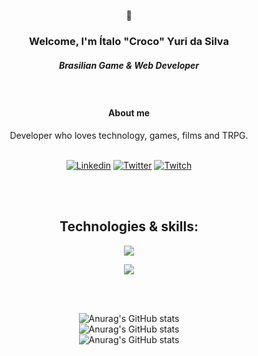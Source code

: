 <div align="center">

🐊

### Welcome, I'm Ítalo "Croco" Yuri da Silva 

#####  <center><em> Brasilian Game & Web Developer </em>
<br>

#### About me

Developer who loves technology, games, films and TRPG.
<br>
<br>
<p align="center">

[![Linkedin](https://img.shields.io/badge/LinkedIn-0077B5?style=for-the-badge&logo=linkedin&logoColor=white)](https://linkedin.com/in/italoyuridasilva)
[![Twitter](https://img.shields.io/badge/Twitter-1DA1F2?style=for-the-badge&logo=twitter&logoColor=white
)](https://x.com/o_croco)
[![Twitch](https://img.shields.io/badge/Twitch-9146FF?style=for-the-badge&logo=twitch&logoColor=white
)](https://www.twitch.tv/o_croco)


<br>
<br>

## <center>Technologies & skills:
<p align="center">
  <a href="https://skillicons.dev">
    <img src="https://skillicons.dev/icons?i=c,cs,cpp,js,html,css,py" />
  </a>
<p align="center">
  <a href="https://skillicons.dev">
    <img src="https://skillicons.dev/icons?i=ps,blender,ai,unity,godot,gamemakerstudio" />
  </a>
</p>


<br>
<br>

![Anurag's GitHub stats](https://github-readme-stats.vercel.app/api?username=italoys&count_private=true&show_icons=true&theme=react&rank_icon=github&border_radius=10)
<br>
![Anurag's GitHub stats](https://streak-stats.demolab.com/?user=italoys&count_private=true&theme=react&border_radius=10)
<br>
![Anurag's GitHub stats](https://github-readme-stats.vercel.app/api/top-langs/?username=italoys&hide=HTML&langs_count=8&layout=compact&theme=react&border_radius=10&size_weight=0.5&count_weight=0.5&exclude_repo=github-readme-stats)



</div>

